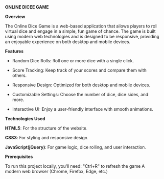 **ONLINE DICEE GAME**

**Overview**

The Online Dice Game is a web-based application that allows players to roll virtual dice and engage in a simple, 
fun game of chance. The game is built using modern web technologies and is designed to be responsive, 
providing an enjoyable experience on both desktop and mobile devices.

**Features**

- Random Dice Rolls: Roll one or more dice with a single click.
  
- Score Tracking: Keep track of your scores and compare them with others.
  
- Responsive Design: Optimized for both desktop and mobile devices.

- Customizable Settings: Choose the number of dice, dice sides, and more.

- Interactive UI: Enjoy a user-friendly interface with smooth animations.
  
**Technologies Used**

**HTML5**: For the structure of the website.

**CSS3**: For styling and responsive design.

**JavaScript(jQuery)**: For game logic, dice rolling, and user interaction.

**Prerequisites**

To run this project locally, you'll need:
"Ctrl+R" to refresh the game
A modern web browser (Chrome, Firefox, Edge, etc.)
